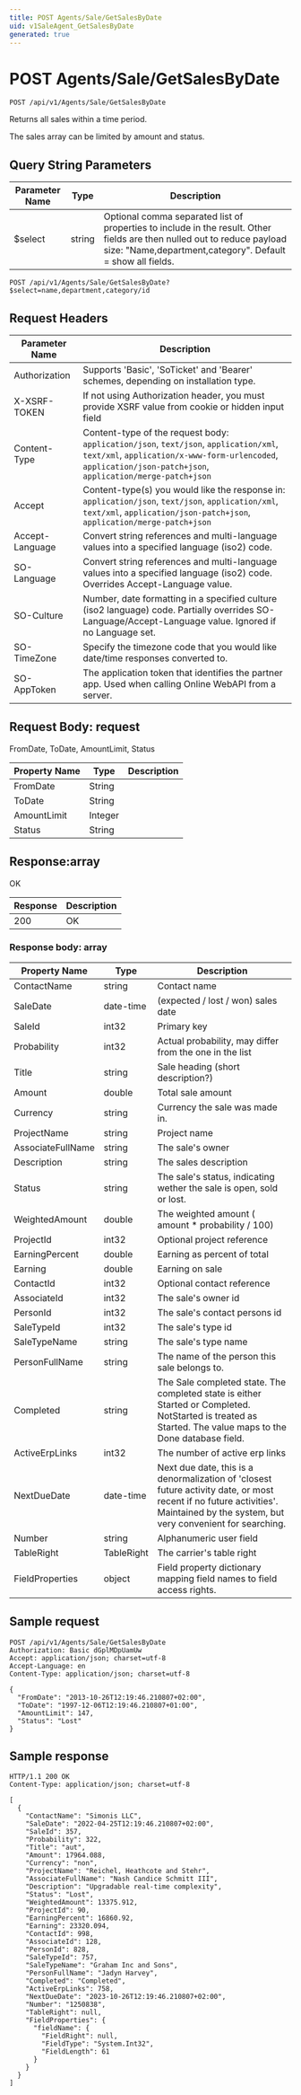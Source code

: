 ```yaml
---
title: POST Agents/Sale/GetSalesByDate
uid: v1SaleAgent_GetSalesByDate
generated: true
---
```


# POST Agents/Sale/GetSalesByDate

```http
POST /api/v1/Agents/Sale/GetSalesByDate
```

Returns all sales within a time period.


The sales array can be limited by amount and status.






## Query String Parameters

| Parameter Name | Type |  Description |
|----------------|------|--------------|
| $select | string |  Optional comma separated list of properties to include in the result. Other fields are then nulled out to reduce payload size: "Name,department,category". Default = show all fields. |

```http
POST /api/v1/Agents/Sale/GetSalesByDate?$select=name,department,category/id
```


## Request Headers

| Parameter Name | Description |
|----------------|-------------|
| Authorization  | Supports 'Basic', 'SoTicket' and 'Bearer' schemes, depending on installation type. |
| X-XSRF-TOKEN   | If not using Authorization header, you must provide XSRF value from cookie or hidden input field |
| Content-Type | Content-type of the request body: `application/json`, `text/json`, `application/xml`, `text/xml`, `application/x-www-form-urlencoded`, `application/json-patch+json`, `application/merge-patch+json` |
| Accept         | Content-type(s) you would like the response in: `application/json`, `text/json`, `application/xml`, `text/xml`, `application/json-patch+json`, `application/merge-patch+json` |
| Accept-Language | Convert string references and multi-language values into a specified language (iso2) code. |
| SO-Language | Convert string references and multi-language values into a specified language (iso2) code. Overrides Accept-Language value. |
| SO-Culture | Number, date formatting in a specified culture (iso2 language) code. Partially overrides SO-Language/Accept-Language value. Ignored if no Language set. |
| SO-TimeZone | Specify the timezone code that you would like date/time responses converted to. |
| SO-AppToken | The application token that identifies the partner app. Used when calling Online WebAPI from a server. |

## Request Body: request 

FromDate, ToDate, AmountLimit, Status 

| Property Name | Type |  Description |
|----------------|------|--------------|
| FromDate | String |  |
| ToDate | String |  |
| AmountLimit | Integer |  |
| Status | String |  |

## Response:array

OK

| Response | Description |
|----------------|-------------|
| 200 | OK |

### Response body: array

| Property Name | Type |  Description |
|----------------|------|--------------|
| ContactName | string | Contact name |
| SaleDate | date-time | (expected / lost / won) sales date |
| SaleId | int32 | Primary key |
| Probability | int32 | Actual probability, may differ from the one in the list |
| Title | string | Sale heading (short description?) |
| Amount | double | Total sale amount |
| Currency | string | Currency the sale was made in. |
| ProjectName | string | Project name |
| AssociateFullName | string | The sale's owner |
| Description | string | The sales description |
| Status | string | The sale's status, indicating wether the sale is open, sold or lost. |
| WeightedAmount | double | The weighted amount ( amount *  probability / 100) |
| ProjectId | int32 | Optional project reference |
| EarningPercent | double | Earning as percent of total |
| Earning | double | Earning on sale |
| ContactId | int32 | Optional contact reference |
| AssociateId | int32 | The sale's owner id |
| PersonId | int32 | The sale's contact persons id |
| SaleTypeId | int32 | The sale's type id |
| SaleTypeName | string | The sale's type name |
| PersonFullName | string | The name of the person this sale belongs to. |
| Completed | string | The Sale completed state. The completed state is either Started or Completed. NotStarted is treated as Started. The value maps to the Done database field. |
| ActiveErpLinks | int32 | The number of active erp links |
| NextDueDate | date-time | Next due date, this is a denormalization of 'closest future activity date, or most recent if no future activities'. Maintained by the system, but very convenient for searching. |
| Number | string | Alphanumeric user field |
| TableRight | TableRight | The carrier's table right |
| FieldProperties | object | Field property dictionary mapping field names to field access rights. |

## Sample request

```http!
POST /api/v1/Agents/Sale/GetSalesByDate
Authorization: Basic dGplMDpUamUw
Accept: application/json; charset=utf-8
Accept-Language: en
Content-Type: application/json; charset=utf-8

{
  "FromDate": "2013-10-26T12:19:46.210807+02:00",
  "ToDate": "1997-12-06T12:19:46.210807+01:00",
  "AmountLimit": 147,
  "Status": "Lost"
}
```

## Sample response

```http_
HTTP/1.1 200 OK
Content-Type: application/json; charset=utf-8

[
  {
    "ContactName": "Simonis LLC",
    "SaleDate": "2022-04-25T12:19:46.210807+02:00",
    "SaleId": 357,
    "Probability": 322,
    "Title": "aut",
    "Amount": 17964.088,
    "Currency": "non",
    "ProjectName": "Reichel, Heathcote and Stehr",
    "AssociateFullName": "Nash Candice Schmitt III",
    "Description": "Upgradable real-time complexity",
    "Status": "Lost",
    "WeightedAmount": 13375.912,
    "ProjectId": 90,
    "EarningPercent": 16860.92,
    "Earning": 23320.094,
    "ContactId": 998,
    "AssociateId": 128,
    "PersonId": 828,
    "SaleTypeId": 757,
    "SaleTypeName": "Graham Inc and Sons",
    "PersonFullName": "Jadyn Harvey",
    "Completed": "Completed",
    "ActiveErpLinks": 758,
    "NextDueDate": "2023-10-26T12:19:46.210807+02:00",
    "Number": "1250838",
    "TableRight": null,
    "FieldProperties": {
      "fieldName": {
        "FieldRight": null,
        "FieldType": "System.Int32",
        "FieldLength": 61
      }
    }
  }
]
```